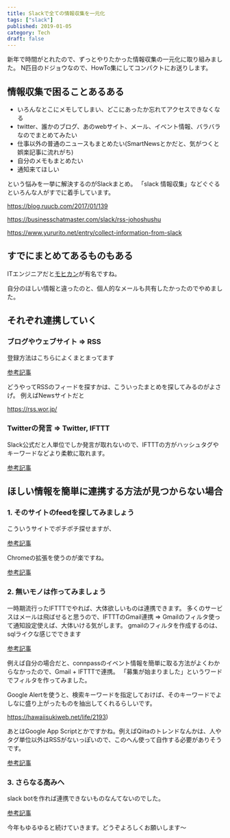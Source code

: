 ```yaml
---
title: Slackで全ての情報収集を一元化
tags: ["slack"]
published: 2019-01-05
category: Tech
draft: false
---
```


新年で時間がとれたので、ずっとやりたかった情報収集の一元化に取り組みました。
N匹目のドジョウなので、HowTo集にしてコンパクトにお送りします。

## 情報収集で困ることあるある

* いろんなとこにメモしてしまい、どこにあったか忘れてアクセスできなくなる
* twitter、誰かのブログ、あのwebサイト、メール、イベント情報、バラバラなのでまとめてみたい
* 仕事以外の普通のニュースもまとめたい(SmartNewsとかだと、気がつくと娯楽記事に流れがち)
* 自分のメモもまとめたい
* 通知来てほしい

という悩みを一挙に解決するのがSlackまとめ。
「slack 情報収集」などぐぐるといろんな人がすでに着手しています。

<https://blog.ruucb.com/2017/01/139>

<https://businesschatmaster.com/slack/rss-johoshushu>

<https://www.yururito.net/entry/collect-information-from-slack>

## すでにまとめてあるものもある

ITエンジニアだと[モヒカン](https://qiita.com/kotakanbe@github/items/32cf4eb3de1741af26fb)が有名ですね。

自分のほしい情報と違ったのと、個人的なメールも共有したかったのでやめました。

## それぞれ連携していく

### ブログやウェブサイト => RSS

登録方法はこちらによくまとまってます

[参考記事](https://businesschatmaster.com/slack/rss-johoshushu)

どうやってRSSのフィードを探すかは、こういったまとめを探してみるのがよさげ。
例えばNewsサイトだと

<https://rss.wor.jp/>

### Twitterの発言 => Twitter, IFTTT

Slack公式だと人単位でしか発言が取れないので、IFTTTの方がハッシュタグやキーワードなどより柔軟に取れます。

[参考記事](https://qiita.com/will_meaning/items/3da09472a0963c85fe65)

## ほしい情報を簡単に連携する方法が見つからない場合

### 1\. そのサイトのfeedを探してみましょう

こういうサイトでポチポチ探せますが、

[参考記事](https://berss.com/feed/Find.aspx)

Chromeの拡張を使うのが楽ですね。

[参考記事](https://github.com/shevabam/get-rss-feed-url-extension)

### 2\. 無いモノは作ってみましょう

一時期流行ったIFTTTでやれば、大体欲しいものは連携できます。
多くのサービスはメールは飛ばせると思うので、IFTTTのGmail連携 => Gmailのフィルタ使って通知設定使えば、大体いける気がします。
gmailのフィルタを作成するのは、sqlライクな感じでできます

[参考記事](https://support.google.com/mail/answer/7190?hl=en)

例えば自分の場合だと、connpassのイベント情報を簡単に取る方法がよくわからなかったので、Gmail + IFTTTで連携。
「募集が始まりました」というワードでフィルタを作ってみました。

Google Alertを使うと、検索キーワードを指定しておけば、そのキーワードでよしなに盛り上がったものを抽出してくれるらしいです。

<https://hawaiisukiweb.net/life/2193>)

あとはGoogle App Scriptとかですかね。例えばQiitaのトレンドなんかは、人やタグ単位以外はRSSがないっぽいので、このへん使って自作する必要がありそうです。

[参考記事](https://qiita.com/nomotohiroki/items/a0492e0716fff0e5212e)

### 3\. さらなる高みへ

slack botを作れば連携できないものなんてないのでした。

[参考記事](https://kusanohitoshi.blogspot.com/2017/05/slackbot.html)

今年もゆるゆると続けていきます。どうぞよろしくお願いします〜
